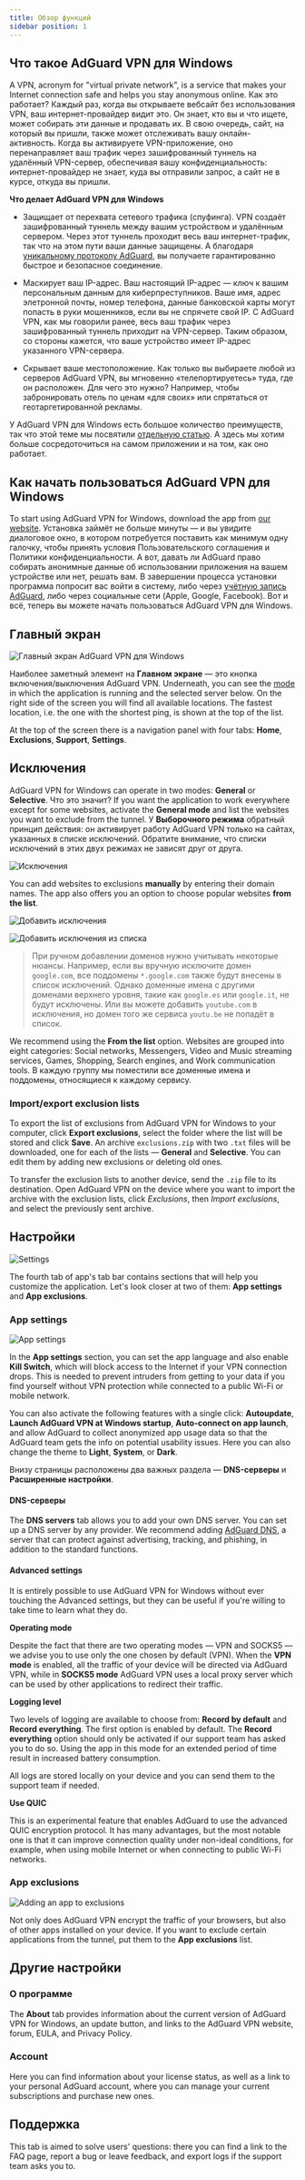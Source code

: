 ```yaml
---
title: Обзор функций
sidebar position: 1
---
```


## Что такое AdGuard VPN для Windows

A VPN, acronym for "virtual private network", is a service that makes your Internet connection safe and helps you stay anonymous online. Как это работает? Каждый раз, когда вы открываете вебсайт без использования VPN, ваш интернет-провайдер видит это. Он знает, кто вы и что ищете, может собирать эти данные и продавать их. В свою очередь, сайт, на который вы пришли, также может отслеживать вашу онлайн-активность. Когда вы активируете VPN-приложение, оно перенаправляет ваш трафик через зашифрованный туннель на удалённый VPN-сервер, обеспечивая вашу конфиденциальность: интернет-провайдер не знает, куда вы отправили запрос, а сайт не в курсе, откуда вы пришли.

**Что делает AdGuard VPN для Windows**

* Защищает от перехвата сетевого трафика (спуфинга). VPN создаёт зашифрованный туннель между вашим устройством и удалённым сервером. Через этот туннель проходит весь ваш интернет-трафик, так что на этом пути ваши данные защищены. А благодаря [уникальному протоколу AdGuard](/general/adguard-vpn-protocol.mdx), вы получаете гарантированно быстрое и безопасное соединение.

* Маскирует ваш IP-адрес.  Ваш настоящий IP-адрес — ключ к вашим персональным данным для киберпреступников. Ваше имя, адрес элетронной почты, номер телефона, данные банковской карты могут попасть в руки мошенников, если вы не спрячете свой IP. С AdGuard VPN, как мы говорили ранее, весь ваш трафик через зашифрованный туннель приходит на VPN-сервер. Таким образом, со стороны кажется, что ваше устройство имеет IP-адрес указанного VPN-сервера.

* Скрывает ваше местоположение. Как только вы выбираете любой из серверов AdGuard VPN, вы мгновенно «телепортируетесь» туда, где он расположен. Для чего это нужно? Например, чтобы забронировать отель по ценам «для своих» или спрятаться от геотаргетированной рекламы.

У AdGuard VPN для Windows есть большое количество преимуществ, так что этой теме мы посвятили [отдельную статью](/general/why-adguard-vpn.md). А здесь мы хотим больше сосредоточиться на самом приложении и на том, как оно работает.

## Как начать пользоваться AdGuard VPN для Windows

To start using AdGuard VPN for Windows, download the app from [our website](https://adguard-vpn.com/welcome.html). Установка займёт не больше минуты — и вы увидите диалоговое окно, в котором потребуется поставить как минимум одну галочку, чтобы принять условия Пользовательского соглашения и Политики конфиденциальности. А вот, давать ли AdGuard право собирать анонимные данные об использовании приложения на вашем устройстве или нет, решать вам. В завершении процесса установки программа попросит вас войти в систему, либо через [учётную запись AdGuard](https://auth.adguard.com/login.html), либо через социальные сети (Apple, Google, Facebook). Вот и всё, теперь вы можете начать пользоваться AdGuard VPN для Windows.


## Главный экран

![Главный экран AdGuard VPN для Windows](https://cdn.adguard.com/content/release_notes/vpn/windows/v2.0/new_main_window_en.png)

Наиболее заметный элемент на **Главном экране** — это кнопка включения/выключения AdGuard VPN. Underneath, you can see the [mode](#exclusions) in which the application is running and the selected server below. On the right side of the screen you will find all available locations. The fastest location, i.e. the one with the shortest ping, is shown at the top of the list.

At the top of the screen there is a navigation panel with four tabs: **Home**, **Exclusions**, **Support**, **Settings**.


## Исключения

AdGuard VPN for Windows can operate in two modes: **General** or **Selective**. Что это значит? If you want the application to work everywhere except for some websites, activate the **General mode** and list the websites you want to exclude from the tunnel. У **Выборочного режима** обратный принцип действия: он активирует работу AdGuard VPN только на сайтах, указанных в списке исключений. Обратите внимание, что списки исключений в этих двух режимах не зависят друг от друга.

![Исключения](https://cdn.adguard.com/content/kb/VPN/windows/exclusions_en.png)

You can add websites to exclusions **manually** by entering their domain names. The app also offers you an option to choose popular websites **from the list**.

![Добавить исключения](https://cdn.adguard.com/content/kb/VPN/windows/exclusions_add_en.png)

![Добавить исключения из списка](https://cdn.adguard.com/content/kb/VPN/windows/exclusions_from_list_en.png)

> При ручном добавлении доменов нужно учитывать некоторые нюансы. Например, если вы вручную исключите домен `google.com`, все поддомены `*.google.com` также будут внесены в список исключений. Однако доменные имена с другими доменами верхнего уровня, такие как `google.es` или `google.it`, не будут исключены. Или вы можете добавить `youtube.com` в исключения, но домен того же сервиса `youtu.be` не попадёт в список.

We recommend using the **From the list** option. Websites are grouped into eight categories: Social networks, Messengers, Video and Music streaming services, Games, Shopping, Search engines, and Work communication tools. В каждую группу мы поместили все доменные имена и поддомены, относящиеся к каждому сервису.

### Import/export exclusion lists

To export the list of exclusions from AdGuard VPN for Windows to your computer, click **Export exclusions**, select the folder where the list will be stored and click **Save**. An archive `exclusions.zip` with two `.txt` files will be downloaded, one for each of the lists — **General** and **Selective**. You can edit them by adding new exclusions or deleting old ones.

To transfer the exclusion lists to another device, send the `.zip` file to its destination. Open AdGuard VPN on the device where you want to import the archive with the exclusion lists, click *Exclusions*, then *Import exclusions*, and select the previously sent archive.

## Настройки

![Settings](https://cdn.adguard.com/content/release_notes/vpn/windows/v2.0/settings_en.png)

The fourth tab of app's tab bar contains sections that will help you customize the application. Let's look closer at two of them: **App settings** and **App exclusions**.


### App settings

![App settings](https://cdn.adguard.com/content/release_notes/vpn/windows/v2.0/app_settings_en.png)

In the **App settings** section, you can set the app language and also enable **Kill Switch**, which will block access to the Internet if your VPN connection drops. This is needed to prevent intruders from getting to your data if you find yourself without VPN protection while connected to a public Wi-Fi or mobile network.

You can also activate the following features with a single click: **Autoupdate**, **Launch AdGuard VPN at Windows startup**, **Auto-connect on app launch**, and allow AdGuard to collect anonymized app usage data so that the AdGuard team gets the info on potential usability issues. Here you can also change the theme to **Light**, **System**, or **Dark**.

Внизу страницы расположены два важных раздела — **DNS-серверы** и **Расширенные настройки**.

#### DNS-серверы

The **DNS servers** tab allows you to add your own DNS server. You can set up a DNS server by any provider. We recommend adding [AdGuard DNS](https://kb.adguard.com/en/general/dns-providers#adguard-dns), a server that can protect against advertising, tracking, and phishing, in addition to the standard functions.

#### Advanced settings

It is entirely possible to use AdGuard VPN for Windows without ever touching the Advanced settings, but they can be useful if you're willing to take time to learn what they do.

**Operating mode**

Despite the fact that there are two operating modes — VPN and SOCKS5 — we advise you to use only the one chosen by default (VPN). When the **VPN mode** is enabled, all the traffic of your device will be directed via AdGuard VPN, while in **SOCKS5 mode** AdGuard VPN uses a local proxy server which can be used by other applications to redirect their traffic.

**Logging level**

Two levels of logging are available to choose from: **Record by default** and **Record everything**. The first option is enabled by default. The **Record everything** option should only be activated if our support team has asked you to do so. Using the app in this mode for an extended period of time result in increased battery consumption.

All logs are stored locally on your device and you can send them to the support team if needed.

**Use QUIC**

This is an experimental feature that enables AdGuard to use the advanced QUIC encryption protocol. It has many advantages, but the most notable one is that it can improve connection quality under non-ideal conditions, for example, when using mobile Internet or when connecting to public Wi-Fi networks.


### App exclusions

![Adding an app to exclusions](https://cdn.adguard.com/content/release_notes/vpn/windows/v2.0/add_app_en.png)

Not only does AdGuard VPN encrypt the traffic of your browsers, but also of other apps installed on your device. If you want to exclude certain applications from the tunnel, put them to the **App exclusions** list.

## Другие настройки

### О программе

The **About** tab provides information about the current version of AdGuard VPN for Windows, an update button, and links to the AdGuard VPN website, forum, EULA, and Privacy Policy.

### Account

Here you can find information about your license status, as well as a link to your personal AdGuard account, where you can manage your current subscriptions and purchase new ones.

## Поддержка

This tab is aimed to solve users' questions: there you can find a link to the FAQ page, report a bug or leave feedback, and export logs if the support team asks you to.